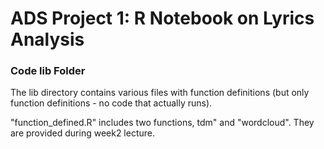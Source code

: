 # ADS Project 1:  R Notebook on Lyrics Analysis

### Code lib Folder

The lib directory contains various files with function definitions (but only function definitions - no code that actually runs).

"function_defined.R" includes two functions, tdm" and "wordcloud". They are provided during week2 lecture.
